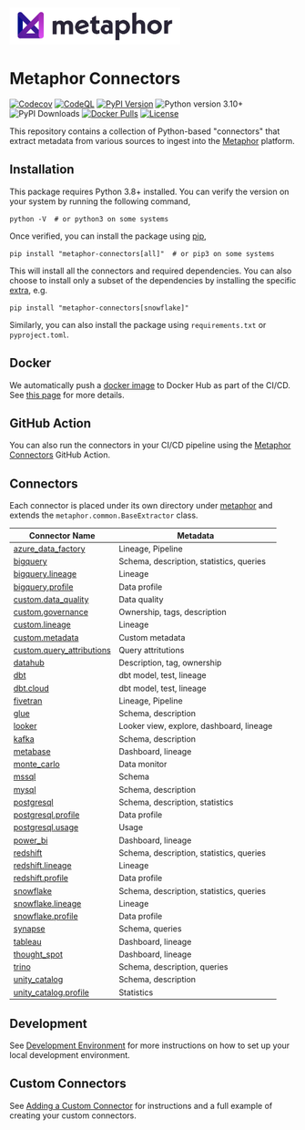 <a href="https://metaphor.io"><img src="https://github.com/MetaphorData/connectors/raw/main/logo.png" width="300" /></a>

# Metaphor Connectors

[![Codecov](https://img.shields.io/codecov/c/github/MetaphorData/connectors)](https://app.codecov.io/gh/MetaphorData/connectors/tree/main)
[![CodeQL](https://github.com/MetaphorData/connectors/workflows/CodeQL/badge.svg)](https://github.com/MetaphorData/connectors/actions/workflows/codeql-analysis.yml)
[![PyPI Version](https://img.shields.io/pypi/v/metaphor-connectors)](https://pypi.org/project/metaphor-connectors/)
![Python version 3.10+](https://img.shields.io/badge/python-3.10%2B-blue)
![PyPI Downloads](https://img.shields.io/pypi/dm/metaphor-connectors)
[![Docker Pulls](https://img.shields.io/docker/pulls/metaphordata/connectors)](https://hub.docker.com/r/metaphordata/connectors)
[![License](https://img.shields.io/github/license/MetaphorData/connectors)](https://github.com/MetaphorData/connectors/blob/master/LICENSE)

This repository contains a collection of Python-based "connectors" that extract metadata from various sources to ingest into the [Metaphor](https://metaphor.io) platform.

## Installation

This package requires Python 3.8+ installed. You can verify the version on your system by running the following command,

```shell
python -V  # or python3 on some systems
```

Once verified, you can install the package using [pip](https://docs.python.org/3/installing/index.html),

```shell
pip install "metaphor-connectors[all]"  # or pip3 on some systems
```

This will install all the connectors and required dependencies. You can also choose to install only a subset of the dependencies by installing the specific [extra](https://packaging.python.org/tutorials/installing-packages/#installing-setuptools-extras), e.g.

```shell
pip install "metaphor-connectors[snowflake]"
```

Similarly, you can also install the package using `requirements.txt` or `pyproject.toml`.

## Docker

We automatically push a [docker image](https://hub.docker.com/r/metaphordata/connectors) to Docker Hub as part of the CI/CD. See [this page](./docs/docker.md) for more details.

## GitHub Action

You can also run the connectors in your CI/CD pipeline using the [Metaphor Connectors](https://github.com/marketplace/actions/metaphor-connectors-github-action) GitHub Action.

## Connectors

Each connector is placed under its own directory under [metaphor](./metaphor) and extends the `metaphor.common.BaseExtractor` class.

| Connector Name                                                    | Metadata                                 |
|-------------------------------------------------------------------|------------------------------------------|  
| [azure_data_factory](metaphor/azure_data_factory/README.md)       | Lineage, Pipeline                        |
| [bigquery](metaphor/bigquery/README.md)                           | Schema, description, statistics, queries |
| [bigquery.lineage](metaphor/bigquery/lineage/README.md)           | Lineage                                  |
| [bigquery.profile](metaphor/bigquery/profile/README.md)           | Data profile                             |
| [custom.data_quality](metaphor/custom/data_quality/README.md)     | Data quality                             |
| [custom.governance](metaphor/custom/governance/README.md)         | Ownership, tags, description             |
| [custom.lineage](metaphor/custom/lineage/README.md)               | Lineage                                  |
| [custom.metadata](metaphor/custom/metadata/README.md)             | Custom metadata                          |
| [custom.query_attributions](metaphor/custom/metadata/README.md)   | Query attritutions                       |
| [datahub](metaphor/datahub/README.md)                             | Description, tag, ownership              |
| [dbt](metaphor/dbt/README.md)                                     | dbt model, test, lineage                 |
| [dbt.cloud](metaphor/dbt/cloud/README.md)                         | dbt model, test, lineage                 |
| [fivetran](metaphor/fivetran/README.md)                           | Lineage, Pipeline                        |
| [glue](metaphor/glue/README.md)                                   | Schema, description                      |
| [looker](metaphor/looker/README.md)                               | Looker view, explore, dashboard, lineage |
| [kafka](metaphor/kafka/README.md)                                 | Schema, description                      |
| [metabase](metaphor/metabase/README.md)                           | Dashboard, lineage                       |
| [monte_carlo](metaphor/monte_carlo/README.md)                     | Data monitor                             |
| [mssql](metaphor/mssql/README.md)                                 | Schema                                   |
| [mysql](metaphor/mysql/README.md)                                 | Schema, description                      |
| [postgresql](metaphor/postgresql/README.md)                       | Schema, description, statistics          |
| [postgresql.profile](metaphor/postgresql/profile/README.md)       | Data profile                             |
| [postgresql.usage](metaphor/postgresql/usage/README.md)           | Usage                                    |
| [power_bi](metaphor/power_bi/README.md)                           | Dashboard, lineage                       |
| [redshift](metaphor/redshift/README.md)                           | Schema, description, statistics, queries |
| [redshift.lineage](metaphor/redshift/lineage/README.md)           | Lineage                                  |
| [redshift.profile](metaphor/redshift/profile/README.md)           | Data profile                             |
| [snowflake](metaphor/snowflake/README.md)                         | Schema, description, statistics, queries |
| [snowflake.lineage](metaphor/snowflake/lineage/README.md)         | Lineage                                  |
| [snowflake.profile](metaphor/snowflake/profile/README.md)         | Data profile                             |
| [synapse](metaphor/synapse//README.md)                            | Schema, queries                          |
| [tableau](metaphor/tableau/README.md)                             | Dashboard, lineage                       |
| [thought_spot](metaphor/thought_spot/README.md)                   | Dashboard, lineage                       |
| [trino](metaphor/trino/README.md)                                 | Schema, description, queries             |                       
| [unity_catalog](metaphor/unity_catalog/README.md)                 | Schema, description                      |
| [unity_catalog.profile](metaphor/unity_catalog/profile/README.md) | Statistics                               |

## Development

See [Development Environment](docs/develop.md) for more instructions on how to set up your local development environment.

## Custom Connectors

See [Adding a Custom Connector](docs/custom.md) for instructions and a full example of creating your custom connectors.
